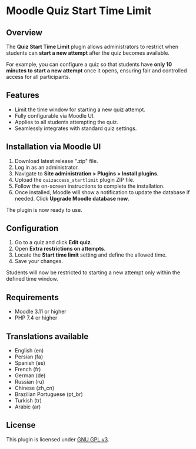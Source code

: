 # Moodle Quiz Start Time Limit


## Overview

The **Quiz Start Time Limit** plugin allows administrators to restrict when students can **start a new attempt** after the quiz becomes available.

For example, you can configure a quiz so that students have **only 10 minutes to start a new attempt** once it opens, ensuring fair and controlled access for all participants.


## Features

- Limit the time window for starting a new quiz attempt.
- Fully configurable via Moodle UI.
- Applies to all students attempting the quiz.
- Seamlessly integrates with standard quiz settings.


## Installation via Moodle UI

1. Download latest release ".zip" file.
2. Log in as an administrator.
3. Navigate to **Site administration > Plugins > Install plugins**.
4. Upload the `quizaccess_startlimit` plugin ZIP file.
5. Follow the on-screen instructions to complete the installation.
6. Once installed, Moodle will show a notification to update the database if needed. Click **Upgrade Moodle database now**.

The plugin is now ready to use.


## Configuration

1. Go to a quiz and click **Edit quiz**.
2. Open **Extra restrictions on attempts**.
3. Locate the **Start time limit** setting and define the allowed time.
4. Save your changes.

Students will now be restricted to starting a new attempt only within the defined time window.


## Requirements

- Moodle 3.11 or higher
- PHP 7.4 or higher


## Translations available

- English (en)
- Persian (fa)
- Spanish (es)
- French (fr)
- German (de)
- Russian (ru)
- Chinese (zh_cn)
- Brazilian Portuguese (pt_br)
- Turkish (tr)
- Arabic (ar)


## License

This plugin is licensed under [GNU GPL v3](https://www.gnu.org/licenses/gpl-3.0.html).
